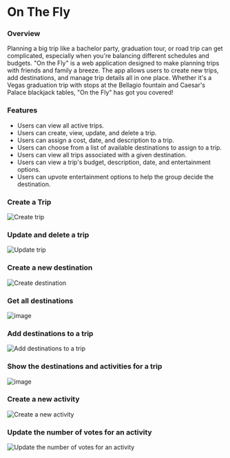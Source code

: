 # On The Fly
### Overview
Planning a big trip like a bachelor party, graduation tour, or road trip can get complicated, especially when you're balancing different schedules and budgets. "On the Fly" is a web application designed to make planning trips with friends and family a breeze. The app allows users to create new trips, add destinations, and manage trip details all in one place. Whether it's a Vegas graduation trip with stops at the Bellagio fountain and Caesar's Palace blackjack tables, "On the Fly" has got you covered!
### Features
- Users can view all active trips.
- Users can create, view, update, and delete a trip.
- Users can assign a cost, date, and description to a trip.
- Users can choose from a list of available destinations to assign to a trip.
- Users can view all trips associated with a given destination.
- Users can view a trip's budget, description, date, and entertainment options.
- Users can upvote entertainment options to help the group decide the destination.
### Create a Trip
![Create trip](https://github.com/narasimhareddy04/onthefly/assets/63772959/bbddbacf-36af-4f6f-865b-346131eaffb9)

### Update and delete a trip
![Update trip](https://github.com/narasimhareddy04/onthefly/assets/63772959/369e4a62-af64-4dfd-9010-e8f853e7ae7a)

### Create a new destination
![Create destination](https://github.com/narasimhareddy04/onthefly/assets/63772959/af7baab6-1c97-4179-80a1-c667d07dbb67)

### Get all destinations
![image](https://github.com/narasimhareddy04/onthefly/assets/63772959/855f9a09-402c-4131-baf6-edbdaf428958)
### Add destinations to a trip
![Add destinations to a trip](https://github.com/narasimhareddy04/onthefly/assets/63772959/78fd44d8-b871-4729-86f9-09cbcc80c0ff)

### Show the destinations and activities for a trip
![image](https://github.com/narasimhareddy04/onthefly/assets/63772959/293e4818-51b1-4133-9a7e-5b43593405d4)
### Create a new activity
![Create a new activity](https://github.com/narasimhareddy04/onthefly/assets/63772959/a6548f0b-8077-46e1-bcee-803e77b7533d)

### Update the number of votes for an activity
![Update the number of votes for an activity](https://github.com/narasimhareddy04/onthefly/assets/63772959/0ba2d9eb-b22b-4a19-99fd-7e322f980e59)




